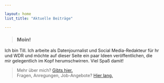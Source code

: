 ```yaml
---

layout: home
list_title: "Aktuelle Beiträge"

---
```


>### <i class="fas fa-hand-sparkles"></i> Moin!
Ich bin Till. Ich arbeite als Datenjournalist und Social Media-Redakteur
für hr und WDR und möchte auf dieser Seite ein paar Ideen veröffentlichen,
die mir gelegentlich im Kopf herumschwirren. Viel Spaß damit!
>
><i class="fas fa-user-astronaut"></i> Mehr über mich? [Gibts hier.](/about/)<br>
><i class="fas fa-comment"></i> Fragen, Anregungen, Job-Angebote? [Hier lang.](/contact/)
